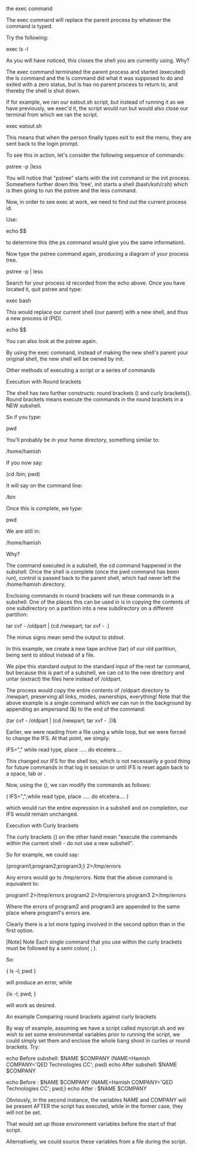 the exec command

The exec command will replace the parent process by whatever the command is typed.

Try the following:

exec ls -l
            
As you will have noticed, this closes the shell you are currently using. Why?

The exec command terminated the parent process and started (executed) the ls command and the ls command did what it was supposed to do and exited with a zero status, but ls has no parent process to return to, and thereby the shell is shut down.

If for example, we ran our eatout.sh script, but instead of running it as we have previously, we exec'd it, the script would run but would also close our terminal from which we ran the script.

exec eatout.sh
            
This means that when the person finally types exit to exit the menu, they are sent back to the login prompt.

To see this in action, let's consider the following sequence of commands:

pstree -p |less
            
You will notice that "pstree" starts with the init command or the init process. Somewhere further down this 'tree', init starts a shell (bash/ksh/csh) which is then going to run the pstree and the less command.

Now, in order to see exec at work, we need to find out the current process id.

Use:

echo $$
            
to determine this (the ps command would give you the same information).

Now type the pstree command again, producing a diagram of your process tree.

pstree -p | less
            
Search for your process id recorded from the echo above. Once you have located it, quit pstree and type:

exec bash
            
This would replace our current shell (our parent) with a new shell, and thus a new process id (PID).

echo $$
            
You can also look at the pstree again.

By using the exec command, instead of making the new shell's parent your original shell, the new shell will be owned by init.

Other methods of executing a script or a series of commands

Execution with Round brackets

The shell has two further constructs: round brackets () and curly brackets{}. Round brackets means execute the commands in the round brackets in a NEW subshell.

So if you type:

pwd
                    
You'll probably be in your home directory, something similar to:

/home/hamish
                    
If you now say:

(cd /bin; pwd)
                    
It will say on the command line:

/bin
                    
Once this is complete, we type:

pwd 
                    
We are still in:

/home/hamish
                    
Why?

The command executed in a subshell, the cd command happened in the subshell. Once the shell is complete (once the pwd command has been run), control is passed back to the parent shell, which had never left the /home/hamish directory.

Enclosing commands in round brackets will run these commands in a subshell. One of the places this can be used in is in copying the contents of one subdirectory on a partition into a new subdirectory on a different partition:

tar cvf - /oldpart | (cd /newpart; tar xvf - .)
                    
The minus signs mean send the output to stdout.

In this example, we create a new tape archive (tar) of our old partition, being sent to stdout instead of a file.

We pipe this standard output to the standard input of the next tar command, but because this is part of a subshell, we can cd to the new directory and untar (extract) the files here instead of /oldpart.

The process would copy the entire contents of /oldpart directory to /newpart, preserving all links, modes, ownerships, everything! Note that the above example is a single command which we can run in the background by appending an ampersand (&) to the end of the command:

(tar cvf - /oldpart | (cd /newpart; tar xvf - .))&amp;
                    
Earlier, we were reading from a file using a while loop, but we were forced to change the IFS. At that point, we simply:

IFS=","
while read type, place .....
do
	etcetera....
                    
This changed our IFS for the shell too, which is not necessarily a good thing for future commands in that log in session or until IFS is reset again back to a space, tab or <return>.

Now, using the (), we can modify the commands as follows:

( IFS=",";while read type, place .....
	do
	etcetera....
)
                    
which would run the entire expression in a subshell and on completion, our IFS would remain unchanged.

Execution with Curly brackets

The curly brackets {} on the other hand mean "execute the commands within the current shell - do not use a new subshell".

So for example, we could say:

{program1;program2;program3;} 2>/tmp/errors
                    
Any errors would go to /tmp/errors. Note that the above command is equivalent to:

program1 2>/tmp/errors
program2 2>/tmp/errors
program3 2>/tmp/errors
                    
Where the errors of program2 and program3 are appended to the same place where program1's errors are.

Clearly there is a lot more typing involved in the second option than in the first option.

[Note]	Note
Each single command that you use within the curly brackets must be followed by a semi colon( ; ).

So:

{ ls -l; pwd }
                    
will produce an error, while

{ls -l; pwd; }
                    
will work as desired.

An example Comparing round brackets against curly brackets

By way of example, assuming we have a script called myscript.sh and we wish to set some environmental variables prior to running the script, we could simply set them and enclose the whole bang shoot in curlies or round brackets. Try:

echo Before subshell: $NAME $COMPANY
(NAME=Hamish COMPANY='QED Technologies CC'; pwd)
echo After subshell: $NAME $COMPANY

echo Before : $NAME $COMPANY
{NAME=Hamish COMPANY='QED Technologies CC'; pwd;}
echo After : $NAME $COMPANY
                    
Obviously, in the second instance, the variables NAME and COMPANY will be present AFTER the script has executed, while in the former case, they will not be set.

That would set up those environment variables before the start of that script.

Alternatively, we could source these variables from a file during the script.
